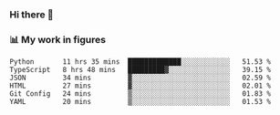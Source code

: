 ### Hi there 👋

### 📊 My work in figures

<!--START_SECTION:waka-->

```text
Python       11 hrs 35 mins  █████████████░░░░░░░░░░░░   51.53 %
TypeScript   8 hrs 48 mins   █████████▓░░░░░░░░░░░░░░░   39.15 %
JSON         34 mins         ▓░░░░░░░░░░░░░░░░░░░░░░░░   02.59 %
HTML         27 mins         ▓░░░░░░░░░░░░░░░░░░░░░░░░   02.01 %
Git Config   24 mins         ▒░░░░░░░░░░░░░░░░░░░░░░░░   01.83 %
YAML         20 mins         ▒░░░░░░░░░░░░░░░░░░░░░░░░   01.53 %
```

<!--END_SECTION:waka-->
